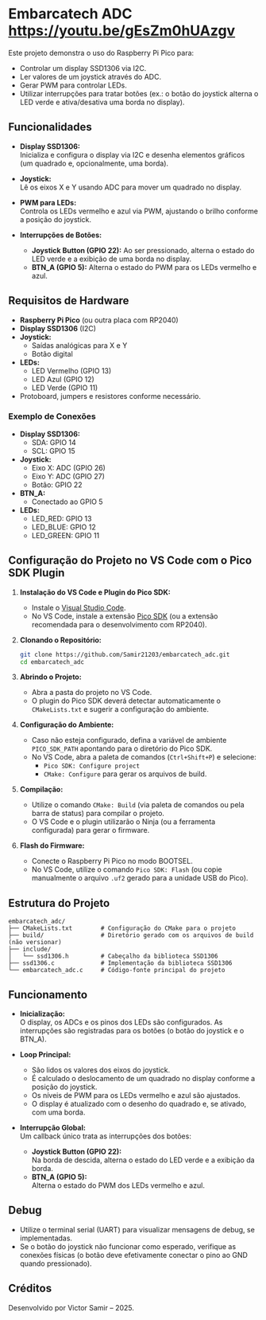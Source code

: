 # Embarcatech ADC <https://youtu.be/gEsZm0hUAzgv>

Este projeto demonstra o uso do Raspberry Pi Pico para:
- Controlar um display SSD1306 via I2C.
- Ler valores de um joystick através do ADC.
- Gerar PWM para controlar LEDs.
- Utilizar interrupções para tratar botões (ex.: o botão do joystick alterna o LED verde e ativa/desativa uma borda no display).

## Funcionalidades

- **Display SSD1306:**  
  Inicializa e configura o display via I2C e desenha elementos gráficos (um quadrado e, opcionalmente, uma borda).

- **Joystick:**  
  Lê os eixos X e Y usando ADC para mover um quadrado no display.

- **PWM para LEDs:**  
  Controla os LEDs vermelho e azul via PWM, ajustando o brilho conforme a posição do joystick.

- **Interrupções de Botões:**  
  - **Joystick Button (GPIO 22):** Ao ser pressionado, alterna o estado do LED verde e a exibição de uma borda no display.
  - **BTN_A (GPIO 5):** Alterna o estado do PWM para os LEDs vermelho e azul.

## Requisitos de Hardware

- **Raspberry Pi Pico** (ou outra placa com RP2040)
- **Display SSD1306** (I2C)
- **Joystick:**  
  - Saídas analógicas para X e Y  
  - Botão digital
- **LEDs:**  
  - LED Vermelho (GPIO 13)  
  - LED Azul (GPIO 12)  
  - LED Verde (GPIO 11)
- Protoboard, jumpers e resistores conforme necessário.

### Exemplo de Conexões

- **Display SSD1306:**  
  - SDA: GPIO 14  
  - SCL: GPIO 15
- **Joystick:**  
  - Eixo X: ADC (GPIO 26)  
  - Eixo Y: ADC (GPIO 27)  
  - Botão: GPIO 22
- **BTN_A:**  
  - Conectado ao GPIO 5
- **LEDs:**  
  - LED_RED: GPIO 13  
  - LED_BLUE: GPIO 12  
  - LED_GREEN: GPIO 11

## Configuração do Projeto no VS Code com o Pico SDK Plugin

1. **Instalação do VS Code e Plugin do Pico SDK:**
   - Instale o [Visual Studio Code](https://code.visualstudio.com/).
   - No VS Code, instale a extensão [Pico SDK](https://marketplace.visualstudio.com/items?itemName=klauer.pico-sdk) (ou a extensão recomendada para o desenvolvimento com RP2040).

2. **Clonando o Repositório:**
   ```bash
   git clone https://github.com/Samir21203/embarcatech_adc.git
   cd embarcatech_adc
   ```

3. **Abrindo o Projeto:**
   - Abra a pasta do projeto no VS Code.
   - O plugin do Pico SDK deverá detectar automaticamente o `CMakeLists.txt` e sugerir a configuração do ambiente.

4. **Configuração do Ambiente:**
   - Caso não esteja configurado, defina a variável de ambiente `PICO_SDK_PATH` apontando para o diretório do Pico SDK.
   - No VS Code, abra a paleta de comandos (`Ctrl+Shift+P`) e selecione:
     - `Pico SDK: Configure project`  
     - `CMake: Configure` para gerar os arquivos de build.

5. **Compilação:**
   - Utilize o comando `CMake: Build` (via paleta de comandos ou pela barra de status) para compilar o projeto.
   - O VS Code e o plugin utilizarão o Ninja (ou a ferramenta configurada) para gerar o firmware.

6. **Flash do Firmware:**
   - Conecte o Raspberry Pi Pico no modo BOOTSEL.
   - No VS Code, utilize o comando `Pico SDK: Flash` (ou copie manualmente o arquivo `.uf2` gerado para a unidade USB do Pico).

## Estrutura do Projeto

```
embarcatech_adc/
├── CMakeLists.txt        # Configuração do CMake para o projeto
├── build/                # Diretório gerado com os arquivos de build (não versionar)
├── include/
│   └── ssd1306.h         # Cabeçalho da biblioteca SSD1306
├── ssd1306.c             # Implementação da biblioteca SSD1306
└── embarcatech_adc.c     # Código-fonte principal do projeto
```

## Funcionamento

- **Inicialização:**  
  O display, os ADCs e os pinos dos LEDs são configurados. As interrupções são registradas para os botões (o botão do joystick e o BTN_A).

- **Loop Principal:**  
  - São lidos os valores dos eixos do joystick.
  - É calculado o deslocamento de um quadrado no display conforme a posição do joystick.
  - Os níveis de PWM para os LEDs vermelho e azul são ajustados.
  - O display é atualizado com o desenho do quadrado e, se ativado, com uma borda.

- **Interrupção Global:**  
  Um callback único trata as interrupções dos botões:
  - **Joystick Button (GPIO 22):**  
    Na borda de descida, alterna o estado do LED verde e a exibição da borda.
  - **BTN_A (GPIO 5):**  
    Alterna o estado do PWM dos LEDs vermelho e azul.

## Debug

- Utilize o terminal serial (UART) para visualizar mensagens de debug, se implementadas.
- Se o botão do joystick não funcionar como esperado, verifique as conexões físicas (o botão deve efetivamente conectar o pino ao GND quando pressionado).

## Créditos

Desenvolvido por Victor Samir – 2025.
